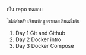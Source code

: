 เป็น repo ทดสอบ

ไฟล์สำหรับเขียนข้อมูลรายละเอียดตั้งต้น
1. Day 1 Git and Github
2. Day 2 Docker intro
3. Day 3 Docker Compose

